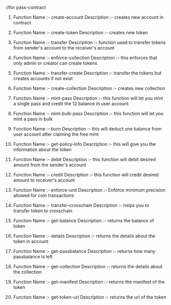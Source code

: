 //for pass-contract

1. Function Name :- create-account
   Description   :- creates new account in contract

2. Function Name :- create-token
   Description   :- creates new token

3. Function Name :- transfer
   Description   :- function used to transfer tokens from sender's account to the receiver's account

4. Function Name :- enforce-collection
   Description   :- this enforces that only admin or creator can create tokens

5. Function Name :- transfer-create
   Description   :- transfer the tokens but creates accounts if not exist

6. Function Name :- create-collection
   Description   :- creates new collection

7. Function Name :- mint-pass
   Description   :- this function will let you mint a single pass and credit the 12 balance in user account

8. Function Name :- mint-bulk-pass
   Description   :- this function will let you mint a pass in bulk

9. Function Name :- burn
   Description   :- this will deduct one balance from user account after claiming the free mint

10. Function Name :- get-policy-info
    Description   :- this will give you the information about the token

11. Function Name :- debit
    Description   :- this function will debit desired amount from the sender's account

12. Function Name :- credit
    Description   :- this function will credit desired amount to receiver's account

13. Function Name :- enforce-unit
    Description   :- Enforce minimum precision allowed for coin transactions

14. Function Name :- transfer-crosschain
    Description   :- helps you to transfer token to crosschain

15. Function Name :- get-balance
    Description   :- returns the balance of token

16. Function Name :- details
    Description   :- returns the details about the token in account

17. Function Name :- get-passbalance
    Description   :- returns how many passbalance is left

18. Function Name :- get-collection
    Description   :- returns the details about the collection

19. Function Name :- get-manifest
    Description   :- returns the manifest of the token

20. Function Name :- get-token-uri
    Description   :- returns the uri of the token
